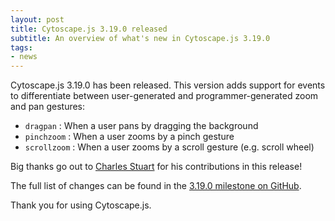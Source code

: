 ```yaml
---
layout: post
title: Cytoscape.js 3.19.0 released
subtitle: An overview of what's new in Cytoscape.js 3.19.0
tags:
- news
---
```


Cytoscape.js 3.19.0 has been released.  This version adds support for events to differentiate between user-generated and programmer-generated zoom and pan gestures:

- `dragpan` : When a user pans by dragging the background
- `pinchzoom` : When a user zooms by a pinch gesture
- `scrollzoom` : When a user zooms by a scroll gesture (e.g. scroll wheel)

Big thanks go out to [Charles Stuart](https://github.com/charles-stuart-appdetex) for his contributions in this release!

The full list of changes can be found in the [3.19.0 milestone on GitHub](https://github.com/cytoscape/cytoscape.js/milestone/214?closed=1).

Thank you for using Cytoscape.js.
